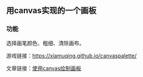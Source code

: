 ## 用canvas实现的一个画板

### 功能

选择画笔颜色、粗细、清除画布。

游戏链接：https://xiamuqing.github.io/canvaspalette/

文章链接：[使用canvas绘制画板](https://xiamuqing.github.io/2016/10/17/canvas/palette/)


